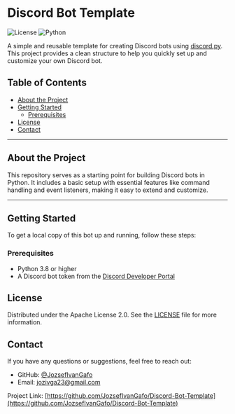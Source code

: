 # Discord Bot Template

![License](https://img.shields.io/badge/license-Apache%202.0-blue.svg) ![Python](https://img.shields.io/badge/python-3.8%2B-blue)

A simple and reusable template for creating Discord bots using [discord.py](https://discordpy.readthedocs.io/). This project provides a clean structure to help you quickly set up and customize your own Discord bot.

## Table of Contents

- [About the Project](#about-the-project)
- [Getting Started](#getting-started)
  - [Prerequisites](#prerequisites)
- [License](#license)
- [Contact](#contact)

---

## About the Project

This repository serves as a starting point for building Discord bots in Python. It includes a basic setup with essential features like command handling and event listeners, making it easy to extend and customize.

---

## Getting Started

To get a local copy of this bot up and running, follow these steps:

### Prerequisites

- Python 3.8 or higher
- A Discord bot token from the [Discord Developer Portal](https://discord.com/developers/applications)

## License

Distributed under the Apache License 2.0. See the [LICENSE](LICENSE) file for more information.

## Contact

If you have any questions or suggestions, feel free to reach out:

- GitHub: [@JozsefIvanGafo](https://github.com/JozsefIvanGafo)
- Email: jozivga23@gmail.com

Project Link: [https://github.com/JozsefIvanGafo/Discord-Bot-Template](https://github.com/JozsefIvanGafo/Discord-Bot-Template)




